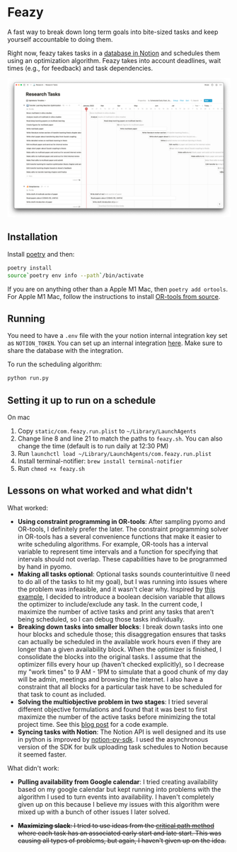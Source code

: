 # Feazy

A fast way to break down long term goals into bite-sized tasks and keep yourself accountable to doing them.

Right now, feazy takes tasks in a [database in Notion](https://www.notion.so/kobifelton/89357b5cf7c749d6872a32636375b064?v=8d62d65e02754fbe84e94b2789d55e68) and schedules them using an optimization algorithm. Feazy takes into account deadlines, wait times (e.g., for feedback) and task dependencies.

![notion tasks](static/schedule_notion.png)


## Installation

Install [poetry](https://python-poetry.org/) and then: 

```bash
poetry install
source`poetry env info --path`/bin/activate
```

If you are on anything other than a Apple M1 Mac, then ```poetry add ortools```. For Apple M1 Mac, follow the instructions to install [OR-tools from source](https://github.com/google/or-tools/issues/2722#issuecomment-1028221798).

## Running

You need to have a `.env` file with the your notion internal integration key set as `NOTION_TOKEN`. You can set up an internal integration [here](https://www.notion.so/my-integrations). Make sure to share the database with the integration.

To run the scheduling algorithm:

```bash
python run.py
```

## Setting it up to run on a schedule

On mac
1. Copy `static/com.feazy.run.plist` to `~/Library/LaunchAgents`
2. Change line 8 and line 21 to match the paths to `feazy.sh`. You can also change the time (default is to run daily at 12:30 PM)
2. Run `launchctl load ~/Library/LaunchAgents/com.feazy.run.plist`
3. Install terminal-notifier: `brew install terminal-notifier`
4. Run `chmod +x feazy.sh`


## Lessons on what worked and what didn't

What worked:
* **Using constraint programming in OR-tools**: After sampling pyomo and OR-tools, I definitely prefer the later. The constraint programming solver in OR-tools has a several convenience functions that make it easier to write scheduling algorithms. For example, OR-tools has a interval variable to represent time intervals and a function for specifying that intervals should not overlap. These capabilities have to be programmed by hand in pyomo.
* **Making all tasks optional**: Optional tasks sounds counterintuitive (I need to do all of the tasks to hit my goal), but I was running into issues where the problem was infeasible, and it wasn't clear why. Inspired by [this example](https://github.com/google/or-tools/blob/stable/ortools/sat/doc/scheduling.md#ranking-tasks-in-a-disjunctive-resource), I decided to introduce a boolean decision variable that allows the optimizer to include/exclude any task. In the current code, I maximize the number of active tasks and print any tasks that aren't being scheduled, so I can debug those tasks individually.
* **Breaking down tasks into smaller blocks**: I break down tasks into one hour blocks and schedule those; this disaggregation ensures that tasks can actually be scheduled in the available work hours even if they are longer than a given availability block. When the optimizer is finished, I consolidate the blocks into the original tasks. I assume that the optimizer fills every hour  up  (haven't checked explicitly), so I decrease my "work times" to 9 AM - 1PM to simulate that a good chunk of my day will be admin, meetings and browsing the internet. I also have a constraint that all blocks for a particular task have to be scheduled for that task to count as included.
* **Solving the multiobjective problem in two stages**: I tried several different objective formulations and found that it was best to first maximize the number of the active tasks before minimizing the total project time. See this [blog post](https://www.xiang.dev/cp-sat/#multiobjective-optimization) for a code example.
* **Syncing tasks with Notion**: The Notion API is well designed and its use in python is improved by [notion-py-sdk](https://github.com/ramnes/notion-sdk-py). I used the asynchronous version of the SDK for bulk uploading task schedules to Notion because it seemed faster.


What didn't work:
* **Pulling availability from Google calendar**: I tried creating availability based on my google calendar but kept running into problems with the algorithm I used to turn events into availability. I haven't completely given up on this because I believe my issues with this algorithm were mixed up with a bunch of other issues I later solved.

* ~~**Maximizing slack**: I tried to use ideas from the [critical path method](https://en.wikipedia.org/wiki/Critical_path_method) where each task has an associated early start and late start. This was causing all types of problems, but again, I haven't given up on the idea.~~

